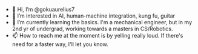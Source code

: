 - 👋 Hi, I’m @gokuaurelius7
- 👀 I’m interested in AI, human-machine integration, kung fu, guitar
- 🌱 I’m currently learning the basics. I'm a mechanical engineer, but in my 2nd yr of undergrad, working towards a masters in CS/Robotics. 
- 📫 How to reach me at the moment is by yelling really loud.  If there's need for a faster way, I'll let you know.  

<!---
gokuaurelius7/gokuaurelius7 is a ✨ special ✨ repository because its `README.md` (this file) appears on your GitHub profile.
You can click the Preview link to take a look at your changes.
--->
